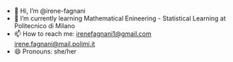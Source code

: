 - 👋 Hi, I’m @irene-fagnani
- 🌱 I’m currently learning Mathematical Enineering - Statistical Learning at Politecnico di Milano
- 📫 How to reach me: irenefagnani1@gmail.com irene.fagnani@mail.polimi.it
- 😄 Pronouns: she/her

<!---
irene-fagnani/irene-fagnani is a ✨ special ✨ repository because its `README.md` (this file) appears on your GitHub profile.
You can click the Preview link to take a look at your changes.
--->
